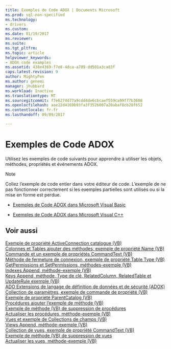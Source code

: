 ```yaml
---
title: Exemples de Code ADOX | Documents Microsoft
ms.prod: sql-non-specified
ms.technology:
- drivers
ms.custom: 
ms.date: 01/19/2017
ms.reviewer: 
ms.suite: 
ms.tgt_pltfrm: 
ms.topic: article
helpviewer_keywords:
- ADOX code examples
ms.assetid: 438e4369-f7e8-4dca-a709-dd501a3ca83f
caps.latest.revision: 9
author: MightyPen
ms.author: genemi
manager: jhubbard
ms.workload: Inactive
ms.translationtype: MT
ms.sourcegitcommit: f7e6274d77a9cdd4de6cbcaef559ca99f77b3608
ms.openlocfilehash: aae22d4169b93fa3f3526007a20abaf8cb28f652
ms.contentlocale: fr-fr
ms.lasthandoff: 09/09/2017

---
```

# <a name="adox-code-examples"></a>Exemples de Code ADOX
Utilisez les exemples de code suivants pour apprendre à utiliser les objets, méthodes, propriétés et événements ADOX.  
  
> [!NOTE]
>  Collez l’exemple de code entier dans votre éditeur de code. L’exemple de ne pas fonctionner correctement si les exemples partielles sont utilisés ou si la mise en forme est perdue.  
  
-   [Exemples de Code ADOX dans Microsoft Visual Basic](../../../ado/reference/adox-api/adox-code-examples-in-microsoft-visual-basic.md)  
  
-   [Exemples de Code ADOX dans Microsoft Visual C++](../../../ado/reference/adox-api/adox-code-examples-in-microsoft-visual-c.md)  
  
## <a name="see-also"></a>Voir aussi  
 [Exemple de propriété ActiveConnection catalogue (VB)](../../../ado/reference/adox-api/catalog-activeconnection-property-example-vb.md)   
 [Colonnes et Tables ajouter des méthodes, exemple de propriété Name (VB)](../../../ado/reference/adox-api/columns-and-tables-append-methods-name-property-example-vb.md)   
 [Commande et un exemple de propriétés CommandText (VB)](../../../ado/reference/adox-api/command-and-commandtext-properties-example-vb.md)   
 [Méthode de fermeture de connexion, exemple de propriété Table Type (VB)](../../../ado/reference/adox-api/connection-close-method-table-type-property-example-vb.md)   
 [GetPermissions et SetPermissions, méthodes-exemple (VB)](../../../ado/reference/adox-api/getpermissions-and-setpermissions-methods-example-vb.md)   
 [Indexes Append, méthode-exemple (VB)](../../../ado/reference/adox-api/indexes-append-method-example-vb.md)   
 [Keys Append, méthode, Type de clé, RelatedColumn, RelatedTable et UpdateRule exemple (VB)](../../../ado/reference/adox-api/keys-append-method-key-type-relatedcolumn-relatedtable-example-vb.md)   
 [ADO Extensions de langage de définition de données et de sécurité (ADOX)](../../../ado/guide/extensions/ado-extensions-for-data-definition-language-and-security-adox.md)   
 [Collection de paramètres, exemple de commande de propriété (VB)](../../../ado/reference/adox-api/parameters-collection-command-property-example-vb.md)   
 [Exemple de propriété ParentCatalog (VB)](../../../ado/reference/adox-api/parentcatalog-property-example-vb.md)   
 [Procédures ajouter l’exemple de méthode (VB)](../../../ado/reference/adox-api/procedures-append-method-example-vb.md)   
 [Exemple de méthode (VB) de suppression de procédures](../../../ado/reference/adox-api/procedures-delete-method-example-vb.md)   
 [Actualiser les procédures, méthode-exemple (VB)](../../../ado/reference/adox-api/procedures-refresh-method-example-vb.md)   
 [Vues et exemple de Collections de champs (VB)](../../../ado/reference/adox-api/views-and-fields-collections-example-vb.md)   
 [Views Append, méthode-exemple (VB)](../../../ado/reference/adox-api/views-append-method-example-vb.md)   
 [Collection de vues, exemple de propriété CommandText (VB)](../../../ado/reference/adox-api/views-collection-commandtext-property-example-vb.md)   
 [Exemple de méthode (VB) de suppression de vues](../../../ado/reference/adox-api/views-delete-method-example-vb.md)   
 [Actualiser les vues, méthode-exemple (VB)](../../../ado/reference/adox-api/views-refresh-method-example-vb.md)

